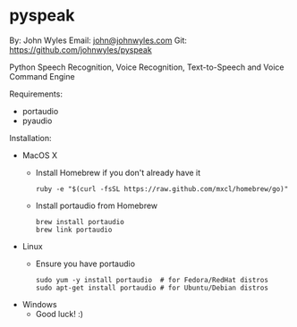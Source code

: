 pyspeak
=======
By: John Wyles
Email: john@johnwyles.com
Git: https://github.com/johnwyles/pyspeak

Python Speech Recognition, Voice Recognition, Text-to-Speech and Voice Command Engine

Requirements:
  - portaudio
  - pyaudio

Installation:
  - MacOS X
  	- Install Homebrew if you don't already have it

  		  ruby -e "$(curl -fsSL https://raw.github.com/mxcl/homebrew/go)"

  	- Install portaudio from Homebrew

  		  brew install portaudio
  		  brew link portaudio

  - Linux
  	- Ensure you have portaudio

  		  sudo yum -y install portaudio  # for Fedora/RedHat distros
  		  sudo apt-get install portaudio # for Ubuntu/Debian distros

  - Windows
  	- Good luck! :)


